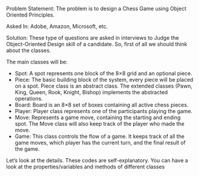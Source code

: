 Problem Statement: The problem is to design a Chess Game using Object Oriented Principles.

Asked In: Adobe, Amazon, Microsoft, etc.

Solution:
These type of questions are asked in interviews to Judge the Object-Oriented Design skill of a candidate. So, first of all we should think about the classes.

The main classes will be:

- Spot: A spot represents one block of the 8×8 grid and an optional piece.
- Piece: The basic building block of the system, every piece will be placed on a spot. Piece class is an abstract class. The extended classes (Pawn, King, Queen, Rook, Knight, Bishop) implements the abstracted operations.
- Board: Board is an 8×8 set of boxes containing all active chess pieces.
- Player: Player class represents one of the participants playing the game.
- Move: Represents a game move, containing the starting and ending spot. The Move class will also keep track of the player who made the move.
- Game: This class controls the flow of a game. It keeps track of all the game moves, which player has the current turn, and the final result of the game.
<p> Let’s look at the details. These codes are self-explanatory. You can have a look at the properties/variables and methods of different classes</p>